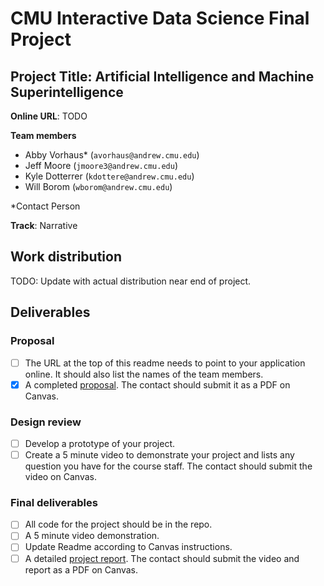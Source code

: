# CMU Interactive Data Science Final Project

## Project Title: Artificial Intelligence and Machine Superintelligence

**Online URL**: TODO

**Team members**
- Abby Vorhaus* (`avorhaus@andrew.cmu.edu`)
- Jeff Moore (`jmoore3@andrew.cmu.edu`)
- Kyle Dotterrer (`kdottere@andrew.cmu.edu`)
- Will Borom (`wborom@andrew.cmu.edu`)

*Contact Person

**Track**: Narrative

## Work distribution

TODO: Update with actual distribution near end of project.

## Deliverables

### Proposal

- [ ] The URL at the top of this readme needs to point to your application online. It should also list the names of the team members.
- [x] A completed [proposal](Proposal.md). The contact should submit it as a PDF on Canvas.

### Design review

- [ ] Develop a prototype of your project.
- [ ] Create a 5 minute video to demonstrate your project and lists any question you have for the course staff. The contact should submit the video on Canvas.

### Final deliverables

- [ ] All code for the project should be in the repo.
- [ ] A 5 minute video demonstration.
- [ ] Update Readme according to Canvas instructions.
- [ ] A detailed [project report](Report.md). The contact should submit the video and report as a PDF on Canvas.
